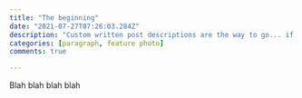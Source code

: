 ```yaml
---
title: "The beginning"
date: "2021-07-27T07:26:03.284Z"
description: "Custom written post descriptions are the way to go... if you're not lazy."
categories: [paragraph, feature photo]
comments: true

---
```


Blah blah blah blah